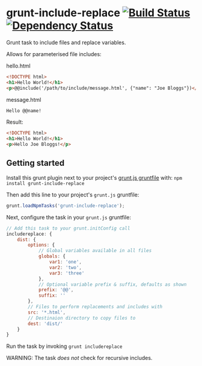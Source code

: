 grunt-include-replace [![Build Status](https://travis-ci.org/alanshaw/grunt-include-replace.png)](https://travis-ci.org/alanshaw/grunt-include-replace) [![Dependency Status](http://david-dm.org/alanshaw/grunt-include-replace.png)](http://david-dm.org/alanshaw/grunt-include-replace)
=====================

Grunt task to include files and replace variables.

Allows for parameterised file includes:
 
hello.html

```html
<!DOCTYPE html>
<h1>Hello World!</h1>
<p>@@include('/path/to/include/message.html', {"name": "Joe Bloggs"})</p>
```

message.html

```html
Hello @@name!
```

Result:

```html
<!DOCTYPE html>
<h1>Hello World!</h1>
<p>Hello Joe Bloggs!</p>
```

Getting started
---------------

Install this grunt plugin next to your project's [grunt.js gruntfile][getting_started] with: `npm install grunt-include-replace`

Then add this line to your project's `grunt.js` gruntfile:

```javascript
grunt.loadNpmTasks('grunt-include-replace');
```

[grunt]: http://gruntjs.com/
[getting_started]: https://github.com/gruntjs/grunt/wiki/Getting-started

Next, configure the task in your `grunt.js` gruntfile:

```javascript
// Add this task to your grunt.initConfig call
includereplace: {
	dist: {
		options: {
			// Global variables available in all files
			globals: {
				var1: 'one',
				var2: 'two',
				var3: 'three'
			},
			// Optional variable prefix & suffix, defaults as shown
			prefix: '@@',
			suffix: ''
		},
		// Files to perform replacements and includes with
		src: '*.html',
		// Destinaion directory to copy files to
		dest: 'dist/'
	}
}
```

Run the task by invoking `grunt includereplace`

WARNING: The task _does not_ check for recursive includes.